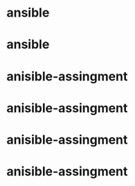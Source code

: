 # ansible
# ansible
# anisible-assingment
# anisible-assingment
# anisible-assingment
# anisible-assingment
